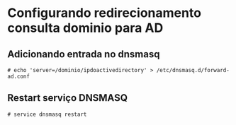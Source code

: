 # Configurando redirecionamento consulta dominio para AD

## Adicionando entrada no dnsmasq
```# echo 'server=/dominio/ipdoactivedirectory' > /etc/dnsmasq.d/forward-ad.conf```
## Restart serviço DNSMASQ
```# service dnsmasq restart```